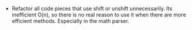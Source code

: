 - Refactor all code pieces that use shift or unshift unnecessarily. Its inefficient O(n), so there is no real reason to use it when there are more efficient methods. Especially in the math parser.
